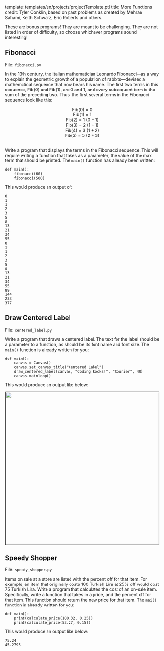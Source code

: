 template: templates/en/projects/projectTemplate.ptl
title: More Functions
credit: Tyler Conklin, based on past problems as created by Mehran Sahami, Keith Schwarz, Eric Roberts and others.

These are bonus programs! They are meant to be challenging. They are not listed in order of difficulty, so choose whichever programs sound interesting!


## Fibonacci
File: `fibonacci.py`

In the 13th century, the Italian mathematician Leonardo Fibonacci—as a way to explain the geometric growth of a population of rabbits—devised a mathematical sequence that now bears his name.  The first two terms in this sequence, Fib(0) and Fib(1), are 0 and 1, and every subsequent term is the sum of the preceding two.  Thus, the first several terms in the Fibonacci sequence look like this:
					<center>
						Fib(0)	=	0</br>
						Fib(1)	=	1</br>
						Fib(2)	=	1	(0 + 1)</br>
						Fib(3)	=	2	(1 + 1)</br>
						Fib(4)	=	3	(1 + 2)</br>
						Fib(5)	=	5	(2 + 3)</br>
					</center>
					</br>

Write a program that displays the terms in the Fibonacci sequence. This will require writing a function that takes as a parameter, the value of the max term that should be printed. The `main()` function has already been written:

```
def main():
	fibonacci(60)
	fibonacci(500)
```

This would produce an output of:

```
0
1
1
2
3
5
8
13
21
34
55
0
1
1
2
3
5
8
13
21
34
55
89
144
233
377
```

## Draw Centered Label
File: `centered_label.py`

Write a program that draws a centered label. The text for the label should be a parameter to a function, as should be its font name and font size. The `main()` function is already written for you:

```
def main():
    canvas = Canvas()
    canvas.set_canvas_title("Centered Label")
    draw_centered_label(canvas, "Coding Rocks!", "Courier", 40)
    canvas.mainloop()
```

This would produce an output like below:

<center>
<img style="width:500px; border: 1px solid black" src="{{pathToRoot}}img/projects/moreFunctions/centeredLabel.png">
</center>

## Speedy Shopper
File: `speedy_shopper.py`

Items on sale at a store are listed with the percent off for that item. For example, an item that originally costs 100 Turkish Lira at 25% off would cost 75 Turkish Lira. Write a program that calculates the cost of an on-sale item. Specifically, write a function that takes in a price, and the percent off for that item. This function should return the new price for that item. The `mai()` function is already written for you:

```
def main():
	print(calculate_price(100.32, 0.25))
	print(calculate_price(53.27, 0.15))
```

This would produce an output like below:

```
75.24
45.2795
```